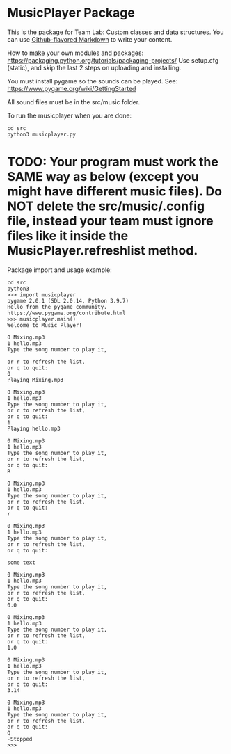 # MusicPlayer Package

This is the package for Team Lab: Custom classes and data structures. You can use
[Github-flavored Markdown](https://guides.github.com/features/mastering-markdown/)
to write your content.

How to make your own modules and packages:
https://packaging.python.org/tutorials/packaging-projects/
Use setup.cfg (static), and skip the last 2 steps on uploading and installing.

You must install pygame so the sounds can be played. See:
https://www.pygame.org/wiki/GettingStarted

All sound files must be in the src/music folder.

To run the musicplayer when you are done:

```
cd src
python3 musicplayer.py
```

# TODO: Your program must work the SAME way as below (except you might have different music files). Do NOT delete the src/music/.config file, instead your team must ignore files like it inside the MusicPlayer.refreshlist method.

Package import and usage example:

```
cd src
python3
>>> import musicplayer
pygame 2.0.1 (SDL 2.0.14, Python 3.9.7)
Hello from the pygame community. https://www.pygame.org/contribute.html
>>> musicplayer.main()
Welcome to Music Player!

0 Mixing.mp3
1 hello.mp3
Type the song number to play it,

or r to refresh the list,
or q to quit:
0
Playing Mixing.mp3

0 Mixing.mp3
1 hello.mp3
Type the song number to play it,
or r to refresh the list,
or q to quit:
1
Playing hello.mp3

0 Mixing.mp3
1 hello.mp3
Type the song number to play it,
or r to refresh the list,
or q to quit:
R

0 Mixing.mp3
1 hello.mp3
Type the song number to play it,
or r to refresh the list,
or q to quit:
r

0 Mixing.mp3
1 hello.mp3
Type the song number to play it,
or r to refresh the list,
or q to quit:

some text

0 Mixing.mp3
1 hello.mp3
Type the song number to play it,
or r to refresh the list,
or q to quit:
0.0

0 Mixing.mp3
1 hello.mp3
Type the song number to play it,
or r to refresh the list,
or q to quit:
1.0

0 Mixing.mp3
1 hello.mp3
Type the song number to play it,
or r to refresh the list,
or q to quit:
3.14

0 Mixing.mp3
1 hello.mp3
Type the song number to play it,
or r to refresh the list,
or q to quit:
Q
-Stopped
>>>
```
